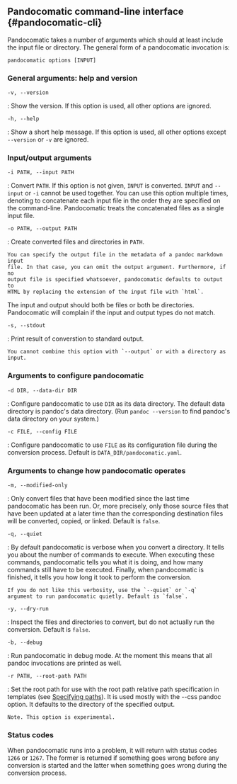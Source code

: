 ## Pandocomatic command-line interface {#pandocomatic-cli}

Pandocomatic takes a number of arguments which should at least include the
input file or directory. The general form of a pandocomatic invocation is:

```{.bash}
pandocomatic options [INPUT]
```

### General arguments: help and version

`-v, --version`

:   Show the version. If this option is used, all other options are ignored.

`-h, --help`

:   Show a short help message. If this option is used, all other options
    except `--version` or `-v` are ignored.

### Input/output arguments

`-i PATH, --input PATH`

:   Convert `PATH`. If this option is not given, `INPUT` is converted. `INPUT`
    and `--input` or `-i` cannot be used together. You can use this option
    multiple times, denoting to concatenate each input file in the order they
    are specified on the command-line. Pandocomatic treats the concatenated
    files as a single input file.

`-o PATH, --output PATH`

:   Create converted files and directories in `PATH`.
  
    You can specify the output file in the metadata of a pandoc markdown input
    file. In that case, you can omit the output argument. Furthermore, if no
    output file is specified whatsoever, pandocomatic defaults to output to
    HTML by replacing the extension of the input file with `html`.

The input and output should both be files or both be directories. Pandocomatic
will complain if the input and output types do not match.

`-s, --stdout`

:   Print result of converstion to standard output.

    You cannot combine this option with `--output` or with a directory as
    input.

### Arguments to configure pandocomatic

`-d DIR, --data-dir DIR`

:   Configure pandocomatic to use `DIR` as its data directory. The default
    data directory is pandoc's data directory. (Run `pandoc --version` to find
    pandoc's data directory on your system.)

`-c FILE, --config FILE`

:   Configure pandocomatic to use `FILE` as its configuration file 
    during the conversion process. Default is `DATA_DIR/pandocomatic.yaml`.

### Arguments to change how pandocomatic operates

`-m, --modified-only`

:   Only convert files that have been modified since the last time
    pandocomatic has been run. Or, more precisely, only those source files
    that have been updated at a later time than the corresponding destination
    files will be converted, copied, or linked.  Default is `false`.

`-q, --quiet`

:   By default pandocomatic is verbose when you convert a directory. It
    tells you about the number of commands to execute. When executing these
    commands, pandocomatic tells you what it is doing, and how many commands
    still have to be executed. Finally, when pandocomatic is finished, it
    tells you how long it took to perform the conversion.
  
    If you do not like this verbosity, use the `--quiet` or `-q`
    argument to run pandocomatic quietly. Default is `false`.

`-y, --dry-run`

:   Inspect the files and directories to convert, but do not actually run the
    conversion. Default is `false`.

`-b, --debug`

:   Run pandocomatic in debug mode. At the moment this means that all pandoc
    invocations are printed as well.

`-r PATH, --root-path PATH`

:   Set the root path for use with the root path relative path specification
    in templates (see [Specifying paths](#specifying-paths)). It is used mostly 
    with the --css pandoc option. It defaults to the directory of the specified 
    output.

    Note. This option is experimental.

### Status codes

When pandocomatic runs into a problem, it will return with status codes `1266`
or `1267`. The former is returned if something goes wrong before any conversion
is started and the latter when something goes wrong during the conversion
process.
